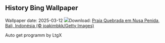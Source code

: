 ## History Bing Wallpaper
Wallpaper date: 2025-03-12
![](https://www.bing.com/th?id=OHR.NusaPenida_PT-BR7092841551_UHD.jpg&w=1000)Download: [Praia Quebrada em Nusa Penida, Bali, Indonésia (© joakimbkk/Getty Images)](https://www.bing.com/th?id=OHR.NusaPenida_PT-BR7092841551_UHD.jpg)

Auto get programm by LtgX
